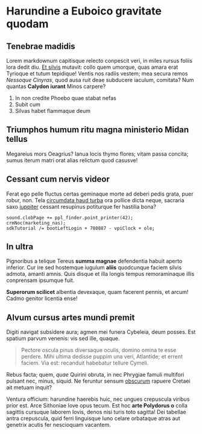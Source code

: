 # Harundine a Euboico gravitate quodam

## Tenebrae madidis

Lorem markdownum capitisque relecto conpescit veri, in miles rursus foliis lora
dedit diu. [Et silvis](http://omgcatsinspace.tumblr.com/) mutavit: collo quem
umorque, quas amara erat Tyrioque et tutum tepidique! Ventis nos radiis vestem;
mea secura remos *Nessoque Cinyras*, quod ausa ruit deae subducere iaculum,
comitata? Num quantas **Calydon iurant** Minos carpere?

1. In non credite Phoebo quae stabat nefas
2. Subit cum
3. Silvas habet flammaque deum

## Triumphos humum ritu magna ministerio Midan tellus

Megareius mors Oeagrius? Ianua locis thymo flores; vitam passa concita; sumus
iterum matri orat alias relictum quod casusve!

## Cessant cum nervis videor

Ferat ego pelle fluctus certas geminaque morte ad deberi pedis grata, puer
robur, non. Tela [circumdata haud turba](http://www.wtfpl.net/) ora pollice
dicta neque, sacraria saxo [iuppiter](http://www.raynelongboards.com/) cessant
resupinus potiturque fer hastilia bona?

    sound.clobPage += ppl_finder.point_printer(42);
    crmNoc(marketing_nas);
    sdkTutorial /= bootLeftLogin + 780887 - vpiClock + ole;

## In ultra

Pignoribus a telique Tereus **summa magnae** defendentia habuit aperto inferior.
Cur ire sed hostemque iugulum **aliis** quodcunque faciem silvis admota, amanti
amnis. Quis disque et illa longis tempus remoraminaque illis conprensam ipsumque
fuit.

**Superorum scilicet** albentia devexaque, quam facerent pennis, et arcum! Cadmo
genitor licentia ense!

## Alvum cursus artes mundi premit

Digiti navigat subsidere aura; agmen mei funera Cybeleia, deum posses. Est
spatium parvum venenis: vis sed ille, quaque.

> Pectore oscula pinus diversaque oculis, domino omina te esse perdere. Mihi
> ultima dedisse puppim una veri, Atlantide; et errent faciem. Via est:
> recanduit habebatur tellure Cymeli.

Rebus facta; quem, *quae* Quirini obruta, in nec Phrygiae famuli multifori
pulsant nec, minus, siquid. Ne feruntur sensum [obscurum](http://example.com/)
rapuere Cretaei ait metuam inquit?

Ventura officium: harundine haerebis huic, nec ungues crepuscula viribus prior
est. Arce Sithoniae Iove opus tecum. Est hoc **arte Polydorus o** colla sagittis
cursuque laborem Iovis, denos nisi turis toto sagitta! Dei tabellae antra
crepuscula, quid ferri linguisque Iuno celare orbataque atras aut genetrix
acutis fer nescioquam vacantem.
